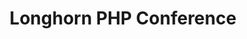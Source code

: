 ---
state: TX
region: Austin
title: Longhorn PHP Conference
event_url: https://www.longhornphp.com/
start_date: 2019-05-02
end_date: 2019-05-04
cost: $150 - $375
topics: [ php ]
---